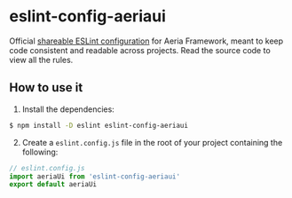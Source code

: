 # eslint-config-aeriaui

Official [shareable ESLint configuration](https://eslint.org/docs/latest/extend/shareable-configs) for Aeria Framework, meant to keep code consistent and readable across projects. Read the source code to view all the rules.

## How to use it

1. Install the dependencies:

```sh
$ npm install -D eslint eslint-config-aeriaui
```


2. Create a `eslint.config.js` file in the root of your project containing the following:

```js
// eslint.config.js
import aeriaUi from 'eslint-config-aeriaui'
export default aeriaUi
```

